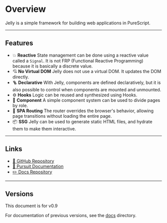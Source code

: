 # Overview

Jelly is a simple framework for building web applications in PureScript.

---

## Features

- 💥 **Reactive**
  State management can be done using a reactive value called a `Signal`. It is not FRP (Functional Reactive Programming) because it is basically a discrete value.
- 💘 **No Virtual DOM**
  Jelly does not use a virtual DOM. It updates the DOM directly.
- 🪜 **Declarative**
  With Jelly, components are defined declaratively, but it is also possible to control when components are mounted and unmounted.
- ⚙️ **Hooks**
  Logic can be reused and synthesized using Hooks.
- 🧱 **Component**
  A simple component system can be used to divide pages by role.
- 🧭 **SPA Routing**
  The router overrides the browser's behavior, allowing page transitions without loading the entire page.
- 📦 **SSG**
  Jelly can be used to generate static HTML files, and hydrate them to make them interactive.

---

## Links

- [🐙 GitHub Repository](https://github.com/yukikurage/purescript-jelly)
- [📄 Pursuit Documentation](https://pursuit.purescript.org/packages/purescript-jelly)
- [✏️ Docs Repository](https://github.com/yukikurage/jelly-docs)

---
## Versions

This document is for v0.9

For documentation of previous versions, see the [docs](https://github.com/yukikurage/jelly-docs/tree/master/docs) directory.